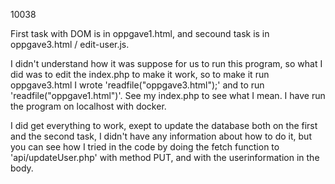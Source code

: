 10038

First task with DOM is in oppgave1.html, and secound task is in oppgave3.html / edit-user.js.

I didn't understand how it was suppose for us to run this program, so what I did was to edit the index.php to make it work, so to make it run oppgave3.html I wrote 'readfile("oppgave3.html");' and to run 'readfile("oppgave1.html")'. See my index.php to see what I mean. I have run the program on localhost with docker.


I did get everything to work, exept to update the database both on the first and the second task, I didn't have any information about how to do it, but you can see how I tried in the code by doing the fetch function to 'api/updateUser.php' with method PUT, and with the userinformation in the body.


